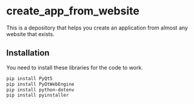 # create_app_from_website
This is a depository that helps you create an application from almost any website that exists.

## Installation

You need to install these libraries for the code to work.

```sh
pip install PyQt5
pip install PyQtWebEngine
pip install python-dotenv
pip install pyinstaller
```
